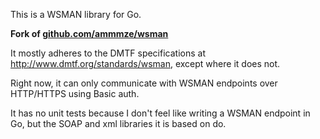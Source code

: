 This is a WSMAN library for Go.

**Fork of [github.com/ammmze/wsman](https://github.com/ammmze/wsman)**

It mostly adheres to the DMTF specifications at
http://www.dmtf.org/standards/wsman, except where it does not.

Right now, it can only communicate with WSMAN endpoints over HTTP/HTTPS
using Basic auth.

It has no unit tests because I don't feel like writing a WSMAN endpoint
in Go, but the SOAP and xml libraries it is based on do.
